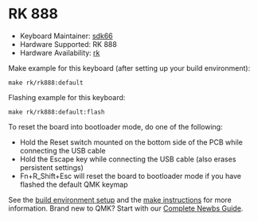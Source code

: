 # RK 888

* Keyboard Maintainer: [sdk66](https://github.com/sdk66)
* Hardware Supported: RK 888
* Hardware Availability: [rk](http://www.rkgaming.com)

Make example for this keyboard (after setting up your build environment):

    make rk/rk888:default
        
Flashing example for this keyboard:

    make rk/rk888:default:flash

To reset the board into bootloader mode, do one of the following:

* Hold the Reset switch mounted on the bottom side of the PCB while connecting the USB cable
* Hold the Escape key while connecting the USB cable (also erases persistent settings)
* Fn+R_Shift+Esc will reset the board to bootloader mode if you have flashed the default QMK keymap

See the [build environment setup](https://docs.qmk.fm/#/getting_started_build_tools) and the [make instructions](https://docs.qmk.fm/#/getting_started_make_guide) for more information. Brand new to QMK? Start with our [Complete Newbs Guide](https://docs.qmk.fm/#/newbs).

